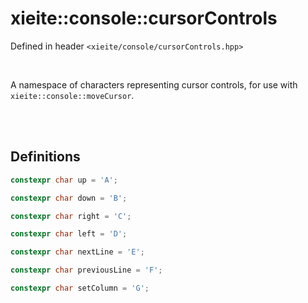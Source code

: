 # xieite::console::cursorControls
Defined in header `<xieite/console/cursorControls.hpp>`

<br/>

A namespace of characters representing cursor controls, for use with `xieite::console::moveCursor`.

<br/><br/>

## Definitions
```cpp
constexpr char up = 'A';
```
```cpp
constexpr char down = 'B';
```
```cpp
constexpr char right = 'C';
```
```cpp
constexpr char left = 'D';
```
```cpp
constexpr char nextLine = 'E';
```
```cpp
constexpr char previousLine = 'F';
```
```cpp
constexpr char setColumn = 'G';
```
